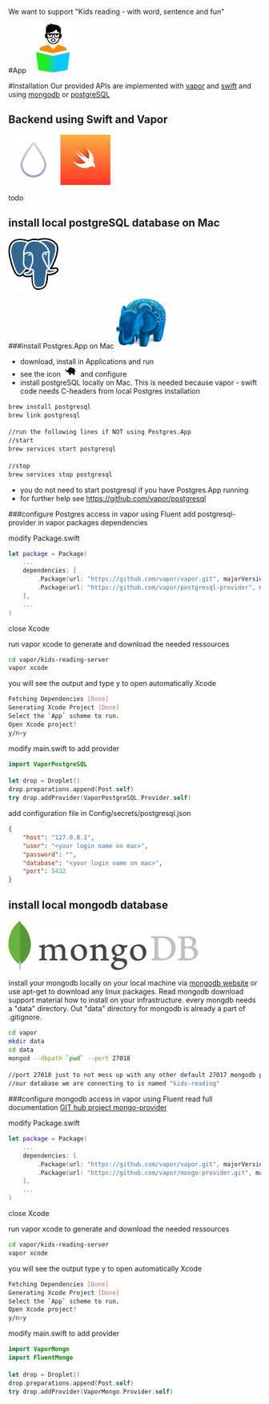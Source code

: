 We want to support "Kids reading - with word, sentence and fun"

#App 
![Image of Kids-Reading App](./images/install/app.png)


#Installation
Our provided APIs are implemented with [vapor](https://vapor.codes/) and [swift](https://swift.org/) and using [mongodb](https://www.mongodb.com/) or [postgreSQL](https://www.postgresql.org/)

## Backend using Swift and Vapor
[![Image of Vapor](./images/install/vapor.png)](https://vapor.codes/) [![Image of Swift](./images/install/swift.png)](https://swift.org/)

todo

## install local postgreSQL database on Mac
[![Image of postgreSQL](./images/install/postgresql.png)](https://www.postgresql.org/) 

###install Postgres.App on Mac
[![Image of postgres.app](./images/install/postgres.app.large.png)](http://postgresapp.com/)

- download, install in Applications and run
- see the icon ![Image of Postgres.App](./images/install/Postgres.App.png) and configure
- install postgreSQL locally on Mac. This is needed because vapor - swift code needs C-headers from local Postgres installation


```bash
brew install postgresql
brew link postgresql

//run the following lines if NOT using Postgres.App
//start
brew services start postgresql

//stop
brew services stop postgresql
```
- you do not need to start postgresql if you have Postgres.App running
- for further help see https://github.com/vapor/postgresql

###configure Postgres access in vapor using Fluent
add postgresql-provider in vapor packages dependencies

modify Package.swift
```swift
let package = Package(
    ...
    dependencies: [
        .Package(url: "https://github.com/vapor/vapor.git", majorVersion: 1, minor: 1),
        .Package(url: "https://github.com/vapor/postgresql-provider", majorVersion: 1)
    ],
    ...
)
```
close Xcode


run vapor xcode to generate and download the needed ressources
```bash
cd vapor/kids-reading-server
vapor xcode
```

you will see the output and
type y to open automatically Xcode

```bash
Fetching Dependencies [Done]
Generating Xcode Project [Done]
Select the `App` scheme to run.
Open Xcode project?
y/n>y
```


modify main.swift to add provider

```swift
import VaporPostgreSQL

let drop = Droplet()
drop.preparations.append(Post.self)
try drop.addProvider(VaporPostgreSQL.Provider.self)
```

add configuration file  in Config/secrets/postgresql.json

```JSON
{
    "host": "127.0.0.1",
    "user": "<your login name on mac>",
    "password": "",
    "database": "<your login name on mac>",
    "port": 5432
}
```

## install local mongodb database
[![Image of mongodb](./images/install/mongodb.png)](https://www.mongodb.com/)

install your mongodb locally on your local machine via [mongodb website](https://www.mongodb.com/) or use apt-get to download any linux packages. Read mongodb download support material how to install on your infrastructure.
every mongdb needs a "data" directory. Out "data" directory for mongodb is already a part of .gitignore.

```bash
cd vapor
mkdir data
cd data
mongod --dbpath `pwd` --port 27018

//port 27018 just to not mess up with any other default 27017 mongodb port
//our database we are connecting to is named "kids-reading"
````

###configure mongodb access in vapor using Fluent
read full documentation [GIT hub project mongo-provider](https://github.com/vapor/mongo-provider)

modify Package.swift
```swift
let package = Package(
    ...
    dependencies: [
        .Package(url: "https://github.com/vapor/vapor.git", majorVersion: 1, minor: 1),
        .Package(url: "https://github.com/vapor/mongo-provider.git", majorVersion: 1, minor: 1)
    ],
    ...
)
```
close Xcode


run vapor xcode to generate and download the needed ressources
```bash
cd vapor/kids-reading-server
vapor xcode
```

you will see the output
type y to open automatically Xcode
```bash
Fetching Dependencies [Done]
Generating Xcode Project [Done]
Select the `App` scheme to run.
Open Xcode project?
y/n>y
```

modify main.swift to add provider
```swift
import VaporMongo
import FluentMongo

let drop = Droplet()
drop.preparations.append(Post.self)
try drop.addProvider(VaporMongo.Provider.self)

```


